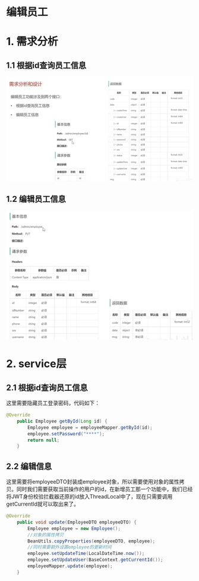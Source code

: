 # 编辑员工

# 1. 需求分析

## 1.1 根据id查询员工信息

![](image/image_jFf-aaNIZT.png)

## 1.2 编辑员工信息

![](image/image_xX0U-_3xeR.png)

# 2. service层

## 2.1 根据id查询员工信息

这里需要隐藏员工登录密码，代码如下：

```java
@Override
    public Employee getById(Long id) {
        Employee employee = employeeMapper.getById(id);
        employee.setPassword("****");
        return null;
    }
```

## 2.2 编辑信息

这里需要将employeeDTO封装成employee对象，所以需要使用对象的属性拷贝。同时我们需要获取当前操作的用户的id，在新增员工那一个功能中，我们已经将JWT身份校验拦截器还原的id放入ThreadLocal中了，现在只需要调用getCurrentId就可以取出来了。

```java
@Override
    public void update(EmployeeDTO employeeDTO) {
        Employee employee = new Employee();
        //对象的属性拷贝
        BeanUtils.copyProperties(employeeDTO, employee);
        //同时需要额外设置employee的更新时间
        employee.setUpdateTime(LocalDateTime.now());
        employee.setUpdateUser(BaseContext.getCurrentId());
        employeeMapper.update(employee);
    }
```
